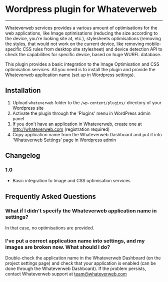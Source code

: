 # Wordpress plugin for Whateverweb
---------
Whateverweb services provides a various amount of optimisations for the web applications, like Image optimisations (reducing the size according to the device, you're looking site at, etc.), stylesheets optimisations (removing the styles, that would not work on the current device, like removing mobile-specific CSS rules from desktop site stylesheet) and device detection API to check the capabilities for specific device, based on huge WURFL database.

This plugin provides a basic integration to the Image Optimisation and CSS optimisation services. All you need is to install the plugin and provide the Whateverweb application name (set up in Wordpress settings).

## Installation

1. Upload `whateverweb` folder to the `/wp-content/plugins/` directory of your Wordpress site
2. Activate the plugin through the 'Plugins' menu in WordPress admin panel
3. If you don't have an application in Whateverweb, create one at http://whateverweb.com (registration required)
4. Copy application name from the Whateverweb Dashboard and put it into 'Whateverweb Settings' page in Wordpress admin

## Changelog

### 1.0
* Basic integration to Image and CSS optimisation services

## Frequently Asked Questions

### What if I didn't specify the Whateverweb application name in settings?

In that case, no optimisations are provided.

### I've put a correct application name into settings, and my images are broken now. What should I do?

Double-check the application name in the Whateverweb Dashboard (on the project settings page) and check that your application is enabled (can be done through the Whateverweb Dashboard). If the problem persists, contact Whateverweb support at team@whateverweb.com